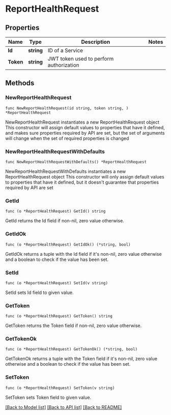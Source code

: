 # ReportHealthRequest

## Properties

Name | Type | Description | Notes
------------ | ------------- | ------------- | -------------
**Id** | **string** | ID of a Service | 
**Token** | **string** | JWT token used to perform authorization | 

## Methods

### NewReportHealthRequest

`func NewReportHealthRequest(id string, token string, ) *ReportHealthRequest`

NewReportHealthRequest instantiates a new ReportHealthRequest object
This constructor will assign default values to properties that have it defined,
and makes sure properties required by API are set, but the set of arguments
will change when the set of required properties is changed

### NewReportHealthRequestWithDefaults

`func NewReportHealthRequestWithDefaults() *ReportHealthRequest`

NewReportHealthRequestWithDefaults instantiates a new ReportHealthRequest object
This constructor will only assign default values to properties that have it defined,
but it doesn't guarantee that properties required by API are set

### GetId

`func (o *ReportHealthRequest) GetId() string`

GetId returns the Id field if non-nil, zero value otherwise.

### GetIdOk

`func (o *ReportHealthRequest) GetIdOk() (*string, bool)`

GetIdOk returns a tuple with the Id field if it's non-nil, zero value otherwise
and a boolean to check if the value has been set.

### SetId

`func (o *ReportHealthRequest) SetId(v string)`

SetId sets Id field to given value.


### GetToken

`func (o *ReportHealthRequest) GetToken() string`

GetToken returns the Token field if non-nil, zero value otherwise.

### GetTokenOk

`func (o *ReportHealthRequest) GetTokenOk() (*string, bool)`

GetTokenOk returns a tuple with the Token field if it's non-nil, zero value otherwise
and a boolean to check if the value has been set.

### SetToken

`func (o *ReportHealthRequest) SetToken(v string)`

SetToken sets Token field to given value.



[[Back to Model list]](../README.md#documentation-for-models) [[Back to API list]](../README.md#documentation-for-api-endpoints) [[Back to README]](../README.md)


